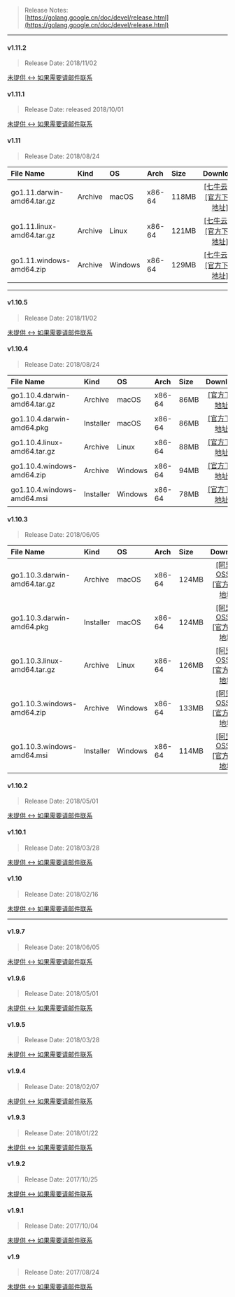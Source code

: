 > Release Notes:  
[https://golang.google.cn/doc/devel/release.html](https://golang.google.cn/doc/devel/release.html)

---

#### v1.11.2

> Release Date: 2018/11/02

[未提供 <-> 如果需要请邮件联系]()

#### v1.11.1

> Release Date: released 2018/10/01

[未提供 <-> 如果需要请邮件联系]()

#### v1.11

> Release Date: 2018/08/24

| File Name |   Kind  |    OS   |   Arch  |   Size  | Download |
| :-------- | :------ | :------ | :------ | :------ | :------: |
|  go1.11.darwin-amd64.tar.gz   |  Archive   |  macOS  | x86-64 | 118MB | [[七牛云]](http://dl-mirrors-qiniu.xiaosongfu.com/golang/1.11/go1.11.darwin-amd64.tar.gz) # [[官方下载地址]](https://dl.google.com/go/go1.11.darwin-amd64.tar.gz) |
|  go1.11.linux-amd64.tar.gz    |  Archive   |  Linux  | x86-64 | 121MB | [[七牛云]](http://dl-mirrors-qiniu.xiaosongfu.com/golang/1.11/go1.11.linux-amd64.tar.gz) # [[官方下载地址]](https://dl.google.com/go/go1.11.linux-amd64.tar.gz)  |
|  go1.11.windows-amd64.zip     |  Archive   | Windows | x86-64 | 129MB | [[七牛云]](http://dl-mirrors-qiniu.xiaosongfu.com/golang/1.11/go1.11.windows-amd64.zip) # [[官方下载地址]](https://dl.google.com/go/go1.11.windows-amd64.zip)  |

---

#### v1.10.5
> Release Date: 2018/11/02

[未提供 <-> 如果需要请邮件联系]()

#### v1.10.4

> Release Date: 2018/08/24

| File Name |   Kind  |    OS   |   Arch  |   Size  | Download |
| :-------- | :------ | :------ | :------ | :------ | :------: |
| go1.10.4.darwin-amd64.tar.gz	|  Archive    |  macOS    | x86-64 |   86MB | [[官方下载地址]](https://dl.google.com/go/go1.10.4.darwin-amd64.tar.gz) |
| go1.10.4.darwin-amd64.pkg     |  Installer  |  macOS    | x86-64 |   86MB | [[官方下载地址]](https://dl.google.com/go/go1.10.4.darwin-amd64.pkg)    |
| go1.10.4.linux-amd64.tar.gz   |  Archive    |  Linux    | x86-64 |   88MB | [[官方下载地址]](https://dl.google.com/go/go1.10.4.linux-amd64.tar.gz)  |
| go1.10.4.windows-amd64.zip    |  Archive    |  Windows  | x86-64 |   94MB | [[官方下载地址]](https://dl.google.com/go/go1.10.4.windows-amd64.zip)   |
| go1.10.4.windows-amd64.msi    | Installer   |  Windows  | x86-64 |   78MB | [[官方下载地址]](https://dl.google.com/go/go1.10.4.windows-amd64.msi)   |

#### v1.10.3

> Release Date: 2018/06/05

| File Name |   Kind  |    OS   |   Arch  |   Size  | Download |
| :-------- | :------ | :------ | :------ | :------ | :------: |
| go1.10.3.darwin-amd64.tar.gz  | Archive   |  macOS  | x86-64 | 124MB | [[阿里云 OSS]](https://dl-mirrors.oss-cn-shenzhen.aliyuncs.com/golang/1.10.3/go1.10.3.darwin-amd64.tar.gz) # [[官方下载地址]](https://dl.google.com/go/go1.10.3.darwin-amd64.tar.gz)  |
| go1.10.3.darwin-amd64.pkg     | Installer |  macOS  | x86-64 | 124MB | [[阿里云 OSS]](https://dl-mirrors.oss-cn-shenzhen.aliyuncs.com/golang/1.10.3/go1.10.3.darwin-amd64.pkg) # [[官方下载地址]](https://dl.google.com/go/go1.10.3.darwin-amd64.pkg)  |
| go1.10.3.linux-amd64.tar.gz   | Archive   |  Linux  | x86-64 | 126MB | [[阿里云 OSS]](https://dl-mirrors.oss-cn-shenzhen.aliyuncs.com/golang/1.10.3/go1.10.3.linux-amd64.tar.gz) # [[官方下载地址]](https://dl.google.com/go/go1.10.3.linux-amd64.tar.gz)  |
| go1.10.3.windows-amd64.zip    | Archive   | Windows | x86-64 | 133MB | [[阿里云 OSS]](https://dl-mirrors.oss-cn-shenzhen.aliyuncs.com/golang/1.10.3/go1.10.3.windows-amd64.zip) # [[官方下载地址]](https://dl.google.com/go/go1.10.3.windows-amd64.zip)  |
| go1.10.3.windows-amd64.msi    | Installer | Windows | x86-64 | 114MB | [[阿里云 OSS]](https://dl-mirrors.oss-cn-shenzhen.aliyuncs.com/golang/1.10.3/go1.10.3.windows-amd64.msi) # [[官方下载地址]](https://dl.google.com/go/go1.10.3.windows-amd64.msi)  |

#### v1.10.2

> Release Date: 2018/05/01

[未提供 <-> 如果需要请邮件联系]()

#### v1.10.1

> Release Date: 2018/03/28

[未提供 <-> 如果需要请邮件联系]()

#### v1.10

> Release Date: 2018/02/16

[未提供 <-> 如果需要请邮件联系]()

---

#### v1.9.7

> Release Date: 2018/06/05

[未提供 <-> 如果需要请邮件联系]()

#### v1.9.6

> Release Date: 2018/05/01

[未提供 <-> 如果需要请邮件联系]()

#### v1.9.5

> Release Date: 2018/03/28

[未提供 <-> 如果需要请邮件联系]()

#### v1.9.4

> Release Date: 2018/02/07

[未提供 <-> 如果需要请邮件联系]()

#### v1.9.3

> Release Date: 2018/01/22

[未提供 <-> 如果需要请邮件联系]()

#### v1.9.2

> Release Date: 2017/10/25

[未提供 <-> 如果需要请邮件联系]()

#### v1.9.1

> Release Date: 2017/10/04

[未提供 <-> 如果需要请邮件联系]()

#### v1.9

> Release Date: 2017/08/24

[未提供 <-> 如果需要请邮件联系]()